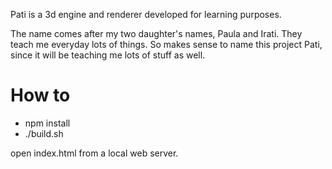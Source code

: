 Pati is a 3d engine and renderer developed for learning purposes.

The name comes after my two daughter's names, Paula and Irati.
They teach me everyday lots of things. So makes sense to name this project Pati, since it will be teaching me lots of stuff as well.

# How to

+ npm install
+ ./build.sh

open index.html from a local web server.
